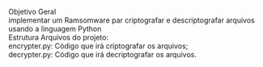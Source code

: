 Objetivo Geral<br>
implementar um Ramsomware par criptografar e descriptografar arquivos usando a linguagem Python
<br>
Estrutura
Arquivos do projeto:
<br>
encrypter.py: Código que irá criptografar os arquivos;
<br>
decrypter.py: Código que irá decriptografar os arquivos.
